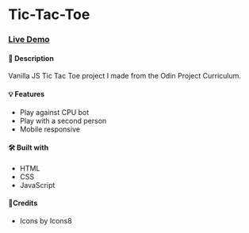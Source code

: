 # Tic-Tac-Toe

### [Live Demo](https://gabby464.github.io/tic-tac-toe/)

#### 📝 Description
Vanilla JS Tic Tac Toe project I made from the Odin Project Curriculum.

#### 💡 Features
* Play against CPU bot
* Play with a second person
* Mobile responsive

#### 🛠️ Built with
* HTML
* CSS
* JavaScript

#### 🙏Credits
* Icons by Icons8
